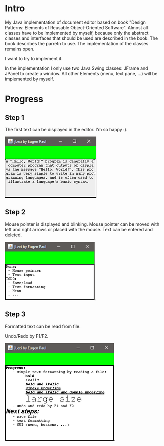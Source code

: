 # Intro
My Java implementation of document editor based on book "Design Patterns: Elements of Reusable Object-Oriented Software". Almost all classes have to be implemented by myself, because only the abstract classes and interfaces that should be used are described in the book. The book describes the parretn to use. The implementation of the classes remains open. 

I want to try to implement it.

In the implementation I only use two Java Swing classes: JFrame and JPanel to create a window. All other Elements (menu, text pane, ...) will be implemented by myself.

# Progress
## Step 1
The first text can be displayed in the editor. I'm so happy :).

![First text](doc/img/HelloWorld.png).

## Step 2
Mouse pointer is displayed and blinking.
Mouse pointer can be moved with left and right arrows or placed with the mouse. 
Text can be entered and deleted. 

![Progress_1](doc/img/Progress_1.png).

## Step 3
Formatted text can be read from file.

Undo/Redo by F1/F2.

![Progress_2](doc/img/Progress_2.png).
